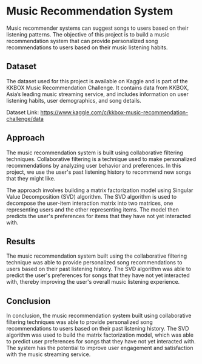 # Music Recommendation System
Music recommender systems can suggest songs to users based on their listening patterns. The objective of this project is to build a music recommendation system that can provide personalized song recommendations to users based on their music listening habits.

## Dataset
The dataset used for this project is available on Kaggle and is part of the KKBOX Music Recommendation Challenge. It contains data from KKBOX, Asia’s leading music streaming service, and includes information on user listening habits, user demographics, and song details.

Dataset Link: https://www.kaggle.com/c/kkbox-music-recommendation-challenge/data

## Approach
The music recommendation system is built using collaborative filtering techniques. Collaborative filtering is a technique used to make personalized recommendations by analyzing user behavior and preferences. In this project, we use the user's past listening history to recommend new songs that they might like.

The approach involves building a matrix factorization model using Singular Value Decomposition (SVD) algorithm. The SVD algorithm is used to decompose the user-item interaction matrix into two matrices, one representing users and the other representing items. The model then predicts the user's preferences for items that they have not yet interacted with.

## Results
The music recommendation system built using the collaborative filtering technique was able to provide personalized song recommendations to users based on their past listening history. The SVD algorithm was able to predict the user's preferences for songs that they have not yet interacted with, thereby improving the user's overall music listening experience.

## Conclusion
In conclusion, the music recommendation system built using collaborative filtering techniques was able to provide personalized song recommendations to users based on their past listening history. The SVD algorithm was used to build the matrix factorization model, which was able to predict user preferences for songs that they have not yet interacted with. The system has the potential to improve user engagement and satisfaction with the music streaming service.
